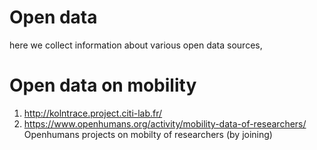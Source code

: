 # Open data
here we collect information about various open data sources, 

# Open data on mobility 

1. http://kolntrace.project.citi-lab.fr/ 
2. https://www.openhumans.org/activity/mobility-data-of-researchers/ Openhumans projects  on mobilty of researchers (by joining)

